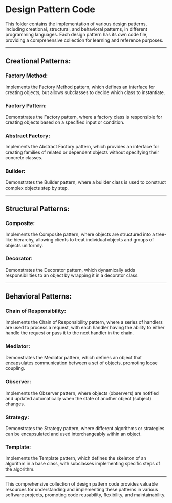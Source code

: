 
# Design Pattern Code

This folder contains the implementation of various design patterns, including creational, structural, and behavioral patterns, in different programming languages. Each design pattern has its own code file, providing a comprehensive collection for learning and reference purposes.

----
## Creational Patterns:

### Factory Method: 
  Implements the Factory Method pattern, which defines an interface for creating objects, but allows subclasses to decide which class to instantiate.

### Factory Pattern: 
  Demonstrates the Factory pattern, where a factory class is responsible for creating objects based on a specified input or condition.

### Abstract Factory: 
  Implements the Abstract Factory pattern, which provides an interface for creating families of related or dependent objects without specifying their concrete classes.

### Builder: 
  Demonstrates the Builder pattern, where a builder class is used to construct complex objects step by step.

---- 
## Structural Patterns:

### Composite: 
  Implements the Composite pattern, where objects are structured into a tree-like hierarchy, allowing clients to treat individual objects and groups of objects uniformly.

### Decorator: 
  Demonstrates the Decorator pattern, which dynamically adds responsibilities to an object by wrapping it in a decorator class.

----
## Behavioral Patterns:

### Chain of Responsibility: 
  Implements the Chain of Responsibility pattern, where a series of handlers are used to process a request, with each handler having the ability to either handle the request or pass it to the next handler in the chain.

### Mediator: 
  Demonstrates the Mediator pattern, which defines an object that encapsulates communication between a set of objects, promoting loose coupling.

### Observer: 
  Implements the Observer pattern, where objects (observers) are notified and updated automatically when the state of another object (subject) changes.

### Strategy: 
Demonstrates the Strategy pattern, where different algorithms or strategies can be encapsulated and used interchangeably within an object.

### Template: 
Implements the Template pattern, which defines the skeleton of an algorithm in a base class, with subclasses implementing specific steps of the algorithm.

----
This comprehensive collection of design pattern code provides valuable resources for understanding and implementing these patterns in various software projects, promoting code reusability, flexibility, and maintainability.

